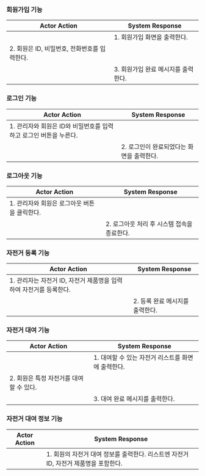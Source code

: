 ### 회원가입 기능

| **Actor Action**                                                             | **System Response**                 |
| ---------------------------------------------------------------------------- | ----------------------------------- |
|                                                                              | 1. 회원가입 화면을 출력한다.        |
| 2. 회원은 ID, 비밀번호, 전화번호를 입력한다. |                                     |
|                                                                              | 3. 회원가입 완료 메시지를 출력한다. |

### 로그인 기능

| **Actor Action**                                                  | **System Response**                       |
| ----------------------------------------------------------------- | ----------------------------------------- |
| 1. 관리자와 회원은 ID와 비밀번호를 입력하고 로그인 버튼을 누른다. |                                           |
|                                                                   | 2. 로그인이 완료되었다는 화면을 출력한다. |

### 로그아웃 기능

| **Actor Action**                             | **System Response**                         |
| -------------------------------------------- | ------------------------------------------- |
| 1. 관리자와 회원은 로그아웃 버튼을 클릭한다. |                                             |
|                                              | 2. 로그아웃 처리 후 시스템 접속을 종료한다. |

### 자전거 등록 기능

| **Actor Action**                                                                                                             | **System Response**             |
| ---------------------------------------------------------------------------------------------------------------------------- | ------------------------------- |
| 1. 관리자는 자전거 ID, 자전거 제품명을 입력하여 자전거를 등록한다. |                                 |
|                                                                                                                              | 2. 등록 완료 메시지를 출력한다. |

### 자전거 대여 기능

| **Actor Action**                         | **System Response**                      |
| ---------------------------------------- | ---------------------------------------- |
|                                         | 1. 대여할 수 있는 자전거 리스트를 화면에 출력한다.   |
| 2. 회원은 특정 자전거를 대여할 수 있다.  |                                          |
|                                          | 3. 대여 완료 메시지를 출력한다. |

### 자전거 대여 정보 기능

| **Actor Action** | **System Response**                                                                                                         |
| ---------------- | --------------------------------------------------------------------------------------------------------------------------- |
|                  | 1. 회원의 자전거 대여 정보를 출력한다. 리스트엔 자전거 ID, 자전거 제품명을 포함한다. |